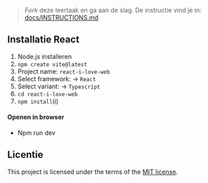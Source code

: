 > _Fork_ deze leertaak en ga aan de slag. De instructie vind je in: [docs/INSTRUCTIONS.md](docs/INSTRUCTIONS.md)

## Installatie React

1. Node.js installeren
2.  ```npm create vite@latest```
3.  Project name: ```react-i-love-web```
4.  Select framework: -> ```React```
5.  Select variant: -> ```Typescript```
6.  ```cd react-i-love-web```
7.  ```npm install```(i)

#### Openen in browser
* Npm run dev

## Licentie

This project is licensed under the terms of the [MIT license](./LICENSE).
